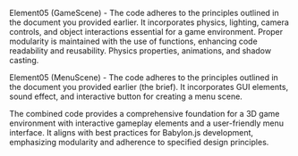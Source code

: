 
Element05 (GameScene) - The code adheres to the principles outlined in the document you provided earlier. It incorporates physics, lighting, camera controls, and object interactions essential for a game environment. Proper modularity is maintained with the use of functions, enhancing code readability and reusability. Physics properties, animations, and shadow casting. 

Element05 (MenuScene) - The code adheres to the principles outlined in the document you provided earlier (the brief). It incorporates GUI elements, sound effect, and interactive button for creating a menu scene.

The combined code provides a comprehensive foundation for a 3D game environment with interactive gameplay elements and a user-friendly menu interface. It aligns with best practices for Babylon.js development, emphasizing modularity and adherence to specified design principles.
